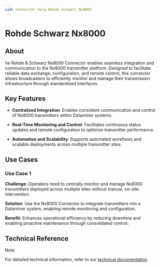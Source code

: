 ```yaml
---
uid: Connector_help_Rohde_Schwarz_Nx8000
---
```


# Rohde Schwarz Nx8000

## About

he Rohde & Schwarz Nx8000 Connector enables seamless integration and communication to the Nx8000 transmitter platform. Designed to facilitate reliable data exchange, configuration, and remote control, this connector allows broadcasters to efficiently monitor and manage their transmission infrastructure through standardized interfaces.

## Key Features

- **Centralized Integration**: Enables consistent communication and control of Nx8000 transmitters within Dataminer systems.

- **Real-Time Monitoring and Control**: Facilitates continuous status updates and remote configuration to optimize transmitter performance.

- **Automation and Scalability**: Supports automated workflows and scalable deployments across multiple transmitter sites.

## Use Cases

### Use Case 1

**Challenge**: Operators need to centrally monitor and manage Nx8000 transmitters deployed across multiple sites without manual, on-site intervention.

**Solution**: Use the Nx8000 Connector to integrate transmitters into a Dataminer system, enabling remote monitoring and configuration.

**Benefit**: Enhances operational efficiency by reducing downtime and enabling proactive maintenance through consolidated control.

## Technical Reference

> [!NOTE]
> For detailed technical information, refer to our [technical documentation](xref:Connector_help_Rohde_Schwarz_Nx8000_Technical).